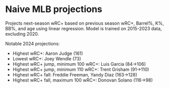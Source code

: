 # Naive MLB projections
Projects next-season wRC+ based on previous season wRC+, Barrel%, K%, BB%, and age using linear regression. Model is trained on 2015-2023 data, excluding 2020.

Notable 2024 projections:
- Highest wRC+: Aaron Judge (161)
- Lowest wRC+: Joey Wendle (73)
- Highest wRC+ jump, minimum 100 wRC+: Luis Garcia (84->106)
- Highest wRC+ jump, minimum 110 wRC+: Trent Grisham (91->110)
- Highest wRC+ fall: Freddie Freeman, Yandy Diaz (163->128)
- Highest wRC+ fall, maximum 100 wRC+: Donovan Solano (116->98)
